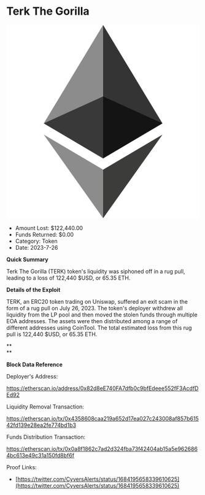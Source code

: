# Terk The Gorilla
![Terk The Gorilla](/rektimages/Terk-The-Gorilla-Rugpull.png)
- Amount Lost: $122,440.00
- Funds Returned: $0.00
- Category: Token
- Date: 2023-7-26

**Quick Summary**

Terk The Gorilla (TERK) token's liquidity was siphoned off in a rug pull, leading to a loss of 122,440 $USD, or 65.35 ETH.

  


 **Details of the Exploit**

TERK, an ERC20 token trading on Uniswap, suffered an exit scam in the form of a rug pull on July 26, 2023. The token's deployer withdrew all liquidity from the LP pool and then moved the stolen funds through multiple EOA addresses. The assets were then distributed among a range of different addresses using CoinTool. The total estimated loss from this rug pull is 122,440 $USD, or 65.35 ETH.

 **  
**

 **Block Data Reference**

Deployer's Address:

https://etherscan.io/address/0x82d8eE740FA7dfb0c9bfEdeee552fF3AcdfDEd92

  


Liquidity Removal Transaction:

https://etherscan.io/tx/0x4358608caa219a652d17ea027c243008af857b61542fd139e28ea2fe774bd1b3

  


Funds Distribution Transaction:

https://etherscan.io/tx/0x0a8f1862c7ad2d324fba73f42404ab15a5e9626864bc613e49c31a150fd8bf6f


Proof Links:
- [https://twitter.com/CyversAlerts/status/1684195658339610625](https://twitter.com/CyversAlerts/status/1684195658339610625)


